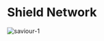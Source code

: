 # Shield Network

![saviour-1](https://github.com/user-attachments/assets/88dc104b-390e-4362-96f5-3c58cb836f8a)
